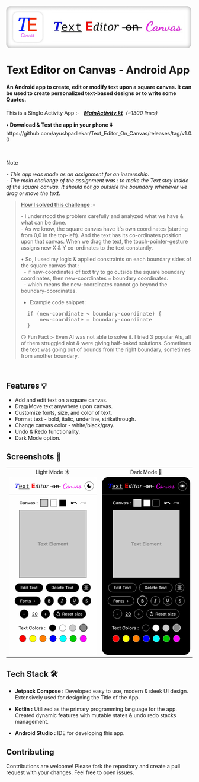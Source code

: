 <div align="left">
    <img src="screenshots\TE Canvas Logo & Title.png" alt="App Logo" width="500">
</div>

# Text Editor on Canvas - Android App

#### An Android app to create, edit or modify text upon a square canvas. It can be used to create personalized text-based designs or to write some Quotes. </br>

This is a Single Activity App :- &nbsp; ***[MainActivity.kt](app/src/main/java/com/ayushxp/texteditoroncanvasapp/MainActivity.kt)** &nbsp;(~1300 lines)*

<p><b>• Download & Test the app in your phone ⬇️</b> </br>
https://github.com/ayushpadlekar/Text_Editor_On_Canvas/releases/tag/v1.0.0
</p>

</br>

> [!NOTE]
> *- This app was made as an assignment for an insternship. </br> - The main challenge of the assignment was : to make the Text stay inside of the square canvas. It should not go outside the boundary whenever we drag or move the text.* </br>

> <ins><b> How I solved this challenge</b></ins> :- </br>
> <p> - I understood the problem carefully and analyzed what we have & what can be done. </br>
> - As we know, the square canvas have it's own coordinates (starting from 0,0 in the top-left). And the text has its co-ordinates position upon that canvas. When we drag the text, the touch-pointer-gesture assigns new X & Y co-ordinates to the text constantly. </br>
> 
> • So, I used my logic & applied constraints on each boundary sides of the square canvas that : </br>
> &nbsp; - if new-coordinates of text try to go outside the square boundary coordinates, then new-coordinates = boundary coordinates. </br>
> &nbsp; - which means the new-coordinates cannot go beyond the boundary-coordinates. </br>
> - Example code snippet :
> <pre>
>   if (new-coordinate < boundary-coordinate) {
>       new-coordinate = boundary-coordinate
>   }
> </pre> </p>
> 🙃 Fun Fact :- Even AI was not able to solve it. I tried 3 popular AIs, all of them struggled alot & were giving half-baked solutions. Sometimes the text was going out of bounds from the right boundary, sometimes from another boundary.

</br>

## Features 💡

* Add and edit text on a square canvas.
* Drag/Move text anywhere upon canvas.
* Customize fonts, size, and color of text.
* Format text - bold, italic, underline, strikethrough.
* Change canvas color - white/black/gray.
* Undo & Redo functionality.
* Dark Mode option.


## Screenshots 📸

<table>
<tr align = "center">
    <td>Light Mode ☀️</td>
    <td>Dark Mode 🌙</td>
</tr>
<tr>
    <td><img src="screenshots\TE Canvas UI - Light mode.png" width=300></td>
    <td><img src="screenshots\TE Canvas UI - Dark mode.png" width=300></td>
</tr>
</table>


## Tech Stack 🛠️

* **Jetpack Compose :** Developed easy to use, modern & sleek UI design. Extensively used for designing the Title of the App.

* **Kotlin :** Utilized as the primary programming language for the app. Created dynamic features with mutable states & undo redo stacks management.

* **Android Studio :** IDE for developing this app.


## Contributing

Contributions are welcome! Please fork the repository and create a pull request with your changes. Feel free to open issues.
